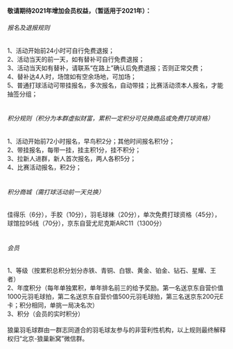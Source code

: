 
#### 敬请期待2021年增加会员权益，（暂适用于2021年）：
###### 报名及退报规则
1、活动开始前24小时可自行免费退报； <br>
2、活动当天的前一天，如有替补可自行免费退报； <br>
3、活动当天如有替补，请联系“在路上”确认后免费退报；否则正常交费； <br>
4、替补达4人时，场馆如有空余场地，可加场； <br>
5、普通打球活动可带挂报名，多次报名，自动带挂；比赛活动须本人报名，才能抽签分组； <br> <br>
###### 积分规则（积分为本群虚拟财富，累积一定积分可兑换商品或免费打球资格）
1、活动开始前72小时报名，早鸟积2分；其他时间报名积1分； <br>
2、带挂报名，每带一挂，挂主积1分，挂不积分； <br>
3、拉新人进群，新人首次报名，两人各积5分； <br>
4、比赛活动报名，积2分； <br><br>
###### 积分商城（需打球活动前一天兑换）
佳得乐（6分），手胶（10分），羽毛球袜（20分），单次免费打球资格（45分），球馆拉95线（70分），京东自营尤尼克斯ARC11（1300分） <br> <br>
###### 会员
1、等级（按累积总积分划分赤铁、青铜、白银、黄金、铂金、钻石、星耀、王者） <br>
2、年度积分（每年单独累积，单年排名前三的给予奖励。第一名送京东自营价值1000元羽毛球拍，第二名送京东自营价值500元羽毛球拍，第三名送京东200元E卡；积分相同，单挑一局决名次） <br>
3、积分（会员的实时积分）<br><br>
狼巢羽毛球群由一群志同道合的羽毛球友参与的非营利性机构，以上规则最终解释权归“北京-狼巢新窝”微信群。
